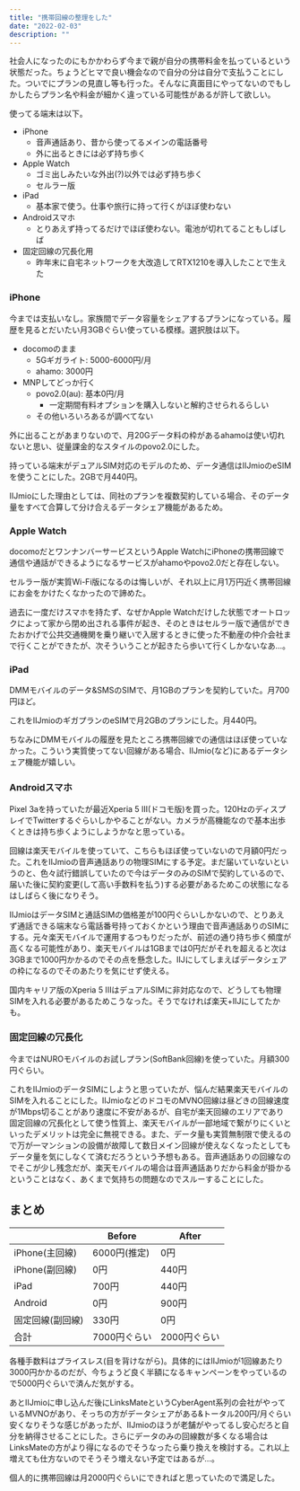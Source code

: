 ```yaml
---
title: "携帯回線の整理をした"
date: "2022-02-03"
description: ""
---
```


社会人になったのにもかかわらず今まで親が自分の携帯料金を払っているという状態だった。ちょうどヒマで良い機会なので自分の分は自分で支払うことにした。ついでにプランの見直し等も行った。そんなに真面目にやってないのでもしかしたらプラン名や料金が細かく違っている可能性があるが許して欲しい。

使ってる端末は以下。

- iPhone
  - 音声通話あり、昔から使ってるメインの電話番号
  - 外に出るときには必ず持ち歩く
- Apple Watch
  - ゴミ出しみたいな外出(?)以外では必ず持ち歩く
  - セルラー版
- iPad
  - 基本家で使う。仕事や旅行に持って行くがほぼ使わない
- Androidスマホ
  - とりあえず持ってるだけでほぼ使わない。電池が切れてることもしばしば
- 固定回線の冗長化用
  - 昨年末に自宅ネットワークを大改造してRTX1210を導入したことで生えた

### iPhone

今までは支払いなし。家族間でデータ容量をシェアするプランになっている。履歴を見るとだいたい月3GBぐらい使っている模様。選択肢は以下。

- docomoのまま
  - 5Gギガライト: 5000-6000円/月
  - ahamo: 3000円
- MNPしてどっか行く
  - povo2.0(au): 基本0円/月
    - 一定期間有料オプションを購入しないと解約させられるらしい
  - その他いろいろあるが調べてない

外に出ることがあまりないので、月20Gデータ料の枠があるahamoは使い切れないと思い、従量課金的なスタイルのpovo2.0にした。

持っている端末がデュアルSIM対応のモデルのため、データ通信はIIJmioのeSIMを使うことにした。2GBで月440円。

IIJmioにした理由としては、同社のプランを複数契約している場合、そのデータ量をすべて合算して分け合えるデータシェア機能があるため。

### Apple Watch

docomoだとワンナンバーサービスというApple WatchにiPhoneの携帯回線で通信や通話ができるようになるサービスがahamoやpovo2.0だと存在しない。

セルラー版が実質Wi-Fi版になるのは悔しいが、それ以上に月1万円近く携帯回線にお金をかけたくなかったので諦めた。

過去に一度だけスマホを持たず、なぜかApple Watchだけした状態でオートロックによって家から閉め出される事件が起き、そのときはセルラー版で通信ができたおかげで公共交通機関を乗り継いで入居するときに使った不動産の仲介会社まで行くことができたが、次そういうことが起きたら歩いて行くしかないなあ…。

### iPad

DMMモバイルのデータ&SMSのSIMで、月1GBのプランを契約していた。月700円ほど。

これをIIJmioのギガプランのeSIMで月2GBのプランにした。月440円。

ちなみにDMMモバイルの履歴を見たところ携帯回線での通信はほぼ使っていなかった。こういう実質使ってない回線がある場合、IIJmio(など)にあるデータシェア機能が嬉しい。

### Androidスマホ

Pixel 3aを持っていたが最近Xperia 5 III(ドコモ版)を買った。120HzのディスプレイでTwitterするぐらいしかやることがない。カメラが高機能なので基本出歩くときは持ち歩くようにしようかなと思っている。

回線は楽天モバイルを使っていて、こちらもほぼ使っていないので月額0円だった。これをIIJmioの音声通話ありの物理SIMにする予定。まだ届いていないというのと、色々試行錯誤していたので今はデータのみのSIMで契約しているので、届いた後に契約変更(して高い手数料を払う)する必要があるためこの状態になるはしばらく後になりそう。

IIJmioはデータSIMと通話SIMの価格差が100円ぐらいしかないので、とりあえず通話できる端末なら電話番号持っておくかという理由で音声通話ありのSIMにする。元々楽天モバイルで運用するつもりだったが、前述の通り持ち歩く頻度が高くなる可能性があり、楽天モバイルは1GBまでは0円だがそれを超えると次は3GBまで1000円かかるのでその点を懸念した。IIJにしてしまえばデータシェアの枠になるのでそのあたりを気にせず使える。

国内キャリア版のXperia 5 IIIはデュアルSIMに非対応なので、どうしても物理SIMを入れる必要があるためこうなった。そうでなければ楽天+IIJにしてたかも。

### 固定回線の冗長化

今まではNUROモバイルのお試しプラン(SoftBank回線)を使っていた。月額300円ぐらい。

これをIIJmioのデータSIMにしようと思っていたが、悩んだ結果楽天モバイルのSIMを入れることにした。IIJmioなどのドコモのMVNO回線は昼どきの回線速度が1Mbps切ることがあり速度に不安があるが、自宅が楽天回線のエリアであり固定回線の冗長化として使う性質上、楽天モバイルが一部地域で繋がりにくいといったデメリットは完全に無視できる。また、データ量も実質無制限で使えるので万が一マンションの設備が故障して数日メイン回線が使えなくなったとしてもデータ量を気にしなくて済むだろうという予想もある。音声通話ありの回線なのでそこが少し残念だが、楽天モバイルの場合は音声通話ありだから料金が掛かるということはなく、あくまで気持ちの問題なのでスルーすることにした。

## まとめ

|                  | Before       | After        | 
| ---------------- | ------------ | ------------ | 
| iPhone(主回線)   | 6000円(推定) | 0円          | 
| iPhone(副回線)   | 0円          | 440円        | 
| iPad             | 700円        | 440円        | 
| Android          | 0円          | 900円        | 
| 固定回線(副回線) | 330円        | 0円          | 
| 合計             | 7000円ぐらい | 2000円ぐらい | 

各種手数料はプライスレス(目を背けながら)。具体的にはIIJmioが1回線あたり3000円かかるのだが、今ちょうど良く半額になるキャンペーンをやっているので5000円ぐらいで済んだ気がする。

あとIIJmioに申し込んだ後にLinksMateというCyberAgent系列の会社がやっているMVNOがあり、そっちの方がデータシェアがある&トータル200円/月ぐらい安くなりそうな感じがあったが、IIJmioのほうが老舗がやってるし安心だろと自分を納得させることにした。さらにデータのみの回線数が多くなる場合はLinksMateの方がより得になるのでそうなったら乗り換えを検討する。これ以上増えても仕方ないのでそうそう増えない予定ではあるが…。

個人的に携帯回線は月2000円ぐらいにできればと思っていたので満足した。
